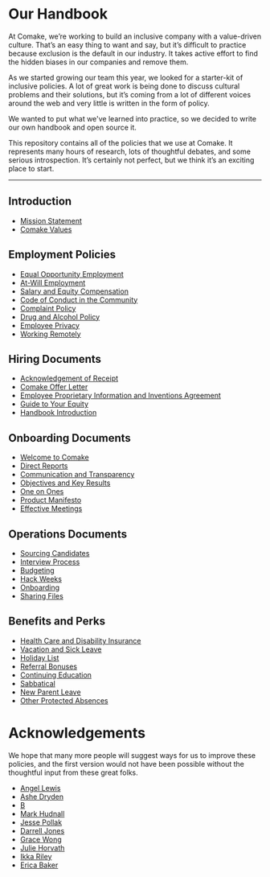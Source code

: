 # Our Handbook

At Comake, we’re working to build an inclusive company with a value-driven culture. That’s an easy thing to want and say, but it’s difficult to practice because exclusion is the default in our industry. It takes active effort to find the hidden biases in our companies and remove them.

As we started growing our team this year, we looked for a starter-kit of inclusive policies. A lot of great work is being done to discuss cultural problems and their solutions, but it’s coming from a lot of different voices around the web and very little is written in the form of policy.

We wanted to put what we've learned into practice, so we decided to write our own handbook and open source it.

This repository contains all of the policies that we use at Comake. It represents many hours of research, lots of thoughtful debates, and some serious introspection. It’s certainly not perfect, but we think it’s an exciting place to start.

***


## Introduction
* [Mission Statement](https://github.com/comake/handbook/blob/master/Mission%20Statement.md)
* [Comake Values](https://github.com/comake/handbook/blob/master/comake%20Values.md)

## Employment Policies
* [Equal Opportunity Employment](https://github.com/comake/handbook/blob/master/Employment%20Policies/Equal%20Opportunity%20Employment.md)
* [At-Will Employment](https://github.com/comake/handbook/blob/master/Employment%20Policies/At-Will%20Employment.md)
* [Salary and Equity Compensation](https://github.com/comake/handbook/blob/master/Employment%20Policies/Salary%20and%20Equity%20Compensation.md)
* [Code of Conduct in the Community](https://github.com/comake/handbook/blob/master/Employment%20Policies/Code%20of%20Conduct%20in%20the%20Community.md)
* [Complaint Policy](https://github.com/comake/handbook/blob/master/Employment%20Policies/Complaint%20Policy.md)
* [Drug and Alcohol Policy](https://github.com/comake/handbook/blob/master/Employment%20Policies/Drug%20and%20Alcohol%20Policy.md)
* [Employee Privacy](https://github.com/comake/handbook/blob/master/Employment%20Policies/Employee%20Privacy.md)
* [Working Remotely](https://github.com/comake/handbook/blob/master/Employment%20Policies/Working%20Remotely.md)

## Hiring Documents
* [Acknowledgement of Receipt](https://github.com/comake/handbook/blob/master/Hiring%20Documents/Acknowledgment%20of%20Receipt.md)
* [Comake Offer Letter](https://github.com/comake/handbook/blob/master/Hiring%20Documents/comake%20Offer%20Letter.md)
* [Employee Proprietary Information and Inventions Agreement](https://github.com/comake/handbook/blob/master/Hiring%20Documents/Employee%20Proprietary%20Information%20and%20Inventions%20Assignment%20Agreement.md)
* [Guide to Your Equity](https://github.com/comake/handbook/blob/master/Hiring%20Documents/Guide%20to%20Your%20Equity.md)
* [Handbook Introduction](https://github.com/comake/handbook/blob/master/Hiring%20Documents/Handbook%20Introduction.md)

## Onboarding Documents
* [Welcome to Comake](https://github.com/comake/handbook/blob/master/Onboarding%20Documents/Welcome%20to%20comake.md)
* [Direct Reports](https://github.com/comake/handbook/blob/master/Onboarding%20Documents/Direct%20Reports.md)
* [Communication and Transparency](https://github.com/comake/handbook/blob/master/Onboarding%20Documents/Communication%20and%20Transparency.md)
* [Objectives and Key Results](https://github.com/comake/handbook/blob/master/Onboarding%20Documents/Objectives%20and%20Key%20Results.md)
* [One on Ones](https://github.com/comake/handbook/blob/master/Onboarding%20Documents/One%20on%20Ones.md)
* [Product Manifesto](https://github.com/comake/handbook/blob/master/Onboarding%20Documents/Product%20Manifesto.md)
* [Effective Meetings](https://github.com/comake/handbook/blob/master/Operations%20Documents/Effective%20Meetings.md)

## Operations Documents
* [Sourcing Candidates](https://github.com/comake/handbook/blob/master/Operations%20Documents/Sourcing%20Candidates.md)
* [Interview Process](https://github.com/comake/handbook/blob/master/Operations%20Documents/Interview%20Process.md)
* [Budgeting](https://github.com/comake/handbook/blob/master/Operations%20Documents/Budgeting.md)
* [Hack Weeks](https://github.com/comake/handbook/blob/master/Operations%20Documents/Hack%20Weeks.md)
* [Onboarding](https://github.com/comake/handbook/blob/master/Operations%20Documents/Onboarding.md)
* [Sharing Files](https://github.com/comake/handbook/blob/master/Operations%20Documents/Sharing%20Files.md)

## Benefits and Perks
* [Health Care and Disability Insurance](https://github.com/comake/handbook/blob/master/Benefits%20and%20Perks/Healthcare%20and%20Disability%20Insurance.md)
* [Vacation and Sick Leave](https://github.com/comake/handbook/blob/master/Benefits%20and%20Perks/Vacation%20and%20Sick%20Leave.md)
* [Holiday List](https://github.com/comake/handbook/blob/master/Benefits%20and%20Perks/Holiday%20List.md)
* [Referral Bonuses](https://github.com/comake/handbook/blob/master/Benefits%20and%20Perks/Referral%20Bonuses.md)
* [Continuing Education](https://github.com/comake/handbook/blob/master/Benefits%20and%20Perks/Continuing%20Education.md)
* [Sabbatical](https://github.com/comake/handbook/blob/master/Benefits%20and%20Perks/Sabbatical.md)
* [New Parent Leave](https://github.com/comake/handbook/blob/master/Benefits%20and%20Perks/New%20Parent%20Leave.md)
* [Other Protected Absences](https://github.com/comake/handbook/blob/master/Benefits%20and%20Perks/Other%20Protected%20Absences.md)



# Acknowledgements

We hope that many more people will suggest ways for us to improve these policies, and the first version would not have been possible without the thoughtful input from these great folks.

* [Angel Lewis](http://www.allemployerlaw.com/)
* [Ashe Dryden](http://www.ashedryden.com/)
* [B](https://twitter.com/brennenbyrne)
* [Mark Hudnall](https://twitter.com/landakram)
* [Jesse Pollak](https://twitter.com/jessepollak)
* [Darrell Jones](https://twitter.com/darrelljonesiii)
* [Grace Wong](https://twitter.com/gwongz)
* [Julie Horvath](https://twitter.com/nrrrdcore)
* [Ikka Riley](https://twitter.com/isicalynn)
* [Erica Baker](https://twitter.com/ericajoy)
